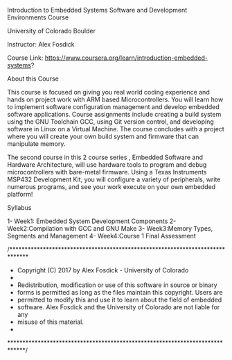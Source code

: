 
Introduction to Embedded Systems Software and Development Environments Course

University of Colorado Boulder

Instructor: Alex Fosdick

Course Link: https://www.coursera.org/learn/introduction-embedded-systems?


About this Course

This course is focused on giving you real world coding experience and hands on project work with ARM based Microcontrollers. You will learn how to implement software configuration management and develop embedded software applications. Course assignments include creating a build system using the GNU Toolchain GCC, using Git version control, and developing software in Linux on a Virtual Machine. The course concludes with a project where you will create your own build system and firmware that can manipulate memory.

The second course in this 2 course series , Embedded Software and Hardware Architecture,  will use hardware tools to program and debug microcontrollers with bare-metal firmware. Using a Texas Instruments MSP432 Development Kit, you will configure a variety of peripherals, write numerous programs, and see your work execute on your own embedded platform!


Syllabus

1- Week1: Embedded System Development Components
2- Week2:Compilation with GCC and GNU Make
3- Week3:Memory Types, Segments and Management
4- Week4:Course 1 Final Assessment



/******************************************************************************
 * Copyright (C) 2017 by Alex Fosdick - University of Colorado
 *
 * Redistribution, modification or use of this software in source or binary
 * forms is permitted as long as the files maintain this copyright. Users are 
 * permitted to modify this and use it to learn about the field of embedded
 * software. Alex Fosdick and the University of Colorado are not liable for any
 * misuse of this material. 
 *
 *****************************************************************************/


